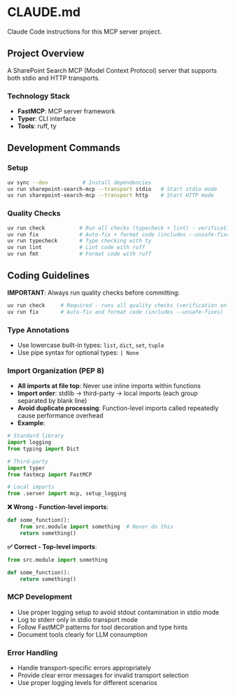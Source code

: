# CLAUDE.md

Claude Code instructions for this MCP server project.

## Project Overview

A SharePoint Search MCP (Model Context Protocol) server that supports both stdio and HTTP transports.

### Technology Stack

- **FastMCP**: MCP server framework
- **Typer**: CLI interface
- **Tools**: ruff, ty

## Development Commands

### Setup
```bash
uv sync --dev           # Install dependencies
uv run sharepoint-search-mcp --transport stdio   # Start stdio mode
uv run sharepoint-search-mcp --transport http    # Start HTTP mode
```

### Quality Checks
```bash
uv run check           # Run all checks (typecheck + lint) - verification only
uv run fix             # Auto-fix + format code (includes --unsafe-fixes)
uv run typecheck       # Type checking with ty
uv run lint            # Lint code with ruff
uv run fmt             # Format code with ruff
```

## Coding Guidelines

**IMPORTANT**: Always run quality checks before committing:
```bash
uv run check     # Required - runs all quality checks (verification only)
uv run fix       # Auto-fix and format code (includes --unsafe-fixes)
```

### Type Annotations

- Use lowercase built-in types: `list`, `dict`, `set`, `tuple`
- Use pipe syntax for optional types: `| None`

### Import Organization (PEP 8)

- **All imports at file top**: Never use inline imports within functions
- **Import order**: stdlib → third-party → local imports (each group separated by blank line)
- **Avoid duplicate processing**: Function-level imports called repeatedly cause performance overhead
- **Example**:
```python
# Standard library
import logging
from typing import Dict

# Third-party
import typer
from fastmcp import FastMCP

# Local imports
from .server import mcp, setup_logging
```

**❌ Wrong - Function-level imports**:
```python
def some_function():
    from src.module import something  # Never do this
    return something()
```

**✅ Correct - Top-level imports**:
```python
from src.module import something

def some_function():
    return something()
```

### MCP Development

- Use proper logging setup to avoid stdout contamination in stdio mode
- Log to stderr only in stdio transport mode
- Follow FastMCP patterns for tool decoration and type hints
- Document tools clearly for LLM consumption

### Error Handling

- Handle transport-specific errors appropriately
- Provide clear error messages for invalid transport selection
- Use proper logging levels for different scenarios